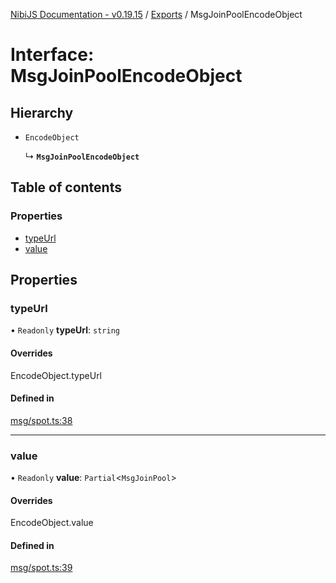 [NibiJS Documentation - v0.19.15](../intro.md) / [Exports](../modules.md) / MsgJoinPoolEncodeObject

# Interface: MsgJoinPoolEncodeObject

## Hierarchy

- `EncodeObject`

  ↳ **`MsgJoinPoolEncodeObject`**

## Table of contents

### Properties

- [typeUrl](MsgJoinPoolEncodeObject.md#typeurl)
- [value](MsgJoinPoolEncodeObject.md#value)

## Properties

### typeUrl

• `Readonly` **typeUrl**: `string`

#### Overrides

EncodeObject.typeUrl

#### Defined in

[msg/spot.ts:38](https://github.com/NibiruChain/ts-sdk/blob/b0f9b4b/packages/nibijs/src/msg/spot.ts#L38)

___

### value

• `Readonly` **value**: `Partial`<`MsgJoinPool`\>

#### Overrides

EncodeObject.value

#### Defined in

[msg/spot.ts:39](https://github.com/NibiruChain/ts-sdk/blob/b0f9b4b/packages/nibijs/src/msg/spot.ts#L39)
